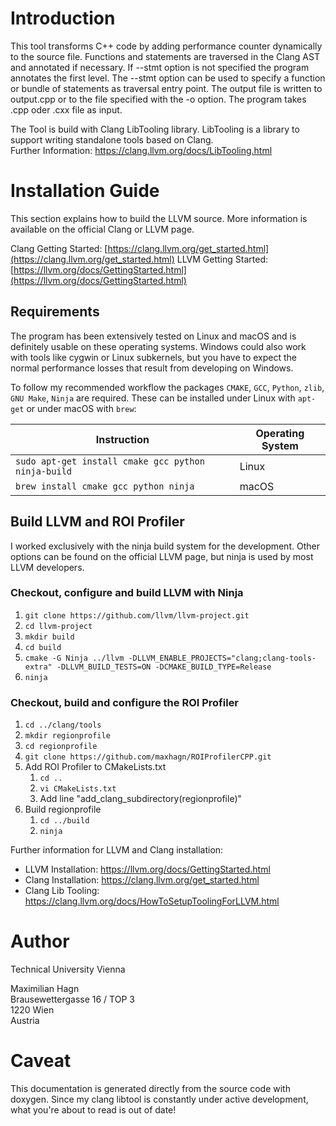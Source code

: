 # Introduction
This tool transforms C++ code by adding performance counter dynamically to the source file.
Functions and statements are traversed in the Clang AST and annotated if necessary. If 
--stmt option is not specified the program annotates the first level. The --stmt option can
be used to specify a function or bundle of statements as traversal entry point. 
The output file is written to output.cpp or to the file specified with the -o option.
The program takes .cpp oder .cxx file as input.

The Tool is build with Clang LibTooling library. LibTooling is a library to support writing standalone tools based on Clang. \
Further Information: https://clang.llvm.org/docs/LibTooling.html

# Installation Guide
This section explains how to build the LLVM source. More information is available on the official Clang or LLVM page.

Clang Getting Started: [https://clang.llvm.org/get_started.html](https://clang.llvm.org/get_started.html)
LLVM Getting Started: [https://llvm.org/docs/GettingStarted.html](https://llvm.org/docs/GettingStarted.html)


## Requirements
The program has been extensively tested on Linux and macOS and is definitely usable on these operating systems. Windows could also work with tools like cygwin or Linux subkernels, but you have to expect the normal performance losses that result from developing on Windows.

To follow my recommended workflow the packages `CMAKE`, `GCC`, `Python`, `zlib`, `GNU Make`, `Ninja` are required. These can be installed under Linux with `apt-get` or under macOS with `brew`:

| Instruction                                                             | Operating System                   |
|-------------------------------------------------------------------------|------------------------------------|
| `sudo apt-get install cmake gcc python ninja-build`                     | Linux                              | 
| `brew install cmake gcc python ninja`                                   | macOS                              |

## Build LLVM and ROI Profiler

I worked exclusively with the ninja build system for the development. Other options can be found on the official LLVM page, but ninja is used by most LLVM developers.

###  Checkout, configure and build LLVM with Ninja
1. `git clone https://github.com/llvm/llvm-project.git`
2. `cd llvm-project`
3. `mkdir build`
4. `cd build`
5. `cmake -G Ninja ../llvm -DLLVM_ENABLE_PROJECTS="clang;clang-tools-extra" -DLLVM_BUILD_TESTS=ON -DCMAKE_BUILD_TYPE=Release`
6. `ninja`

### Checkout, build and configure the ROI Profiler
1. `cd ../clang/tools`
2. `mkdir regionprofile`
3. `cd regionprofile`
4. `git clone https://github.com/maxhagn/ROIProfilerCPP.git`
5. Add ROI Profiler to CMakeLists.txt
   1. `cd ..`
   2. `vi CMakeLists.txt`
   3. Add line "add_clang_subdirectory(regionprofile)"
6. Build regionprofile
   1. `cd ../build`
   2. `ninja`

Further information for LLVM and Clang installation:
* LLVM Installation: https://llvm.org/docs/GettingStarted.html
* Clang Installation: https://clang.llvm.org/get_started.html
* Clang Lib Tooling: https://clang.llvm.org/docs/HowToSetupToolingForLLVM.html

# Author
Technical University Vienna

Maximilian Hagn <br />
Brausewettergasse 16 / TOP 3 <br />
1220 Wien <br />
Austria

# Caveat
This documentation is generated directly from the source code with doxygen. Since my clang libtool is constantly under active development, what you're about to read is out of date!

